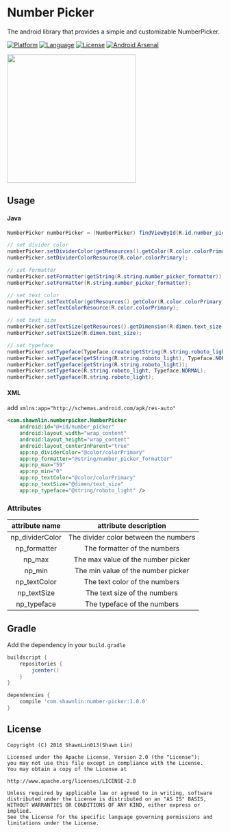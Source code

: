 # Number Picker

The android library that provides a simple and customizable NumberPicker.

[![Platform](http://img.shields.io/badge/platform-android-brightgreen.svg?style=flat)](http://developer.android.com/index.html) [![Language](http://img.shields.io/badge/language-java-orange.svg?style=flat)](http://www.oracle.com/technetwork/java/javase/downloads/index.html) [![License](http://img.shields.io/badge/license-apache2.0-lightgrey.svg?style=flat)](http://www.apache.org/licenses/LICENSE-2.0) [![Android Arsenal](https://img.shields.io/badge/Android%20Arsenal-NumberPicker-green.svg?style=true)](https://android-arsenal.com/details/1/3718)

<img src="https://github.com/ShawnLin013/NumberPicker/blob/master/screenshot/NumberPicker-Screenshot.png" width="300">

## Usage

#### Java

```java
NumberPicker numberPicker = (NumberPicker) findViewById(R.id.number_picker);

// set divider color
numberPicker.setDividerColor(getResources().getColor(R.color.colorPrimary));
numberPicker.setDividerColorResource(R.color.colorPrimary);

// set formatter
numberPicker.setFormatter(getString(R.string.number_picker_formatter));
numberPicker.setFormatter(R.string.number_picker_formatter);

// set text color
numberPicker.setTextColor(getResources().getColor(R.color.colorPrimary));
numberPicker.setTextColorResource(R.color.colorPrimary);

// set text size
numberPicker.setTextSize(getResources().getDimension(R.dimen.text_size));
numberPicker.setTextSize(R.dimen.text_size);

// set typeface
numberPicker.setTypeface(Typeface.create(getString(R.string.roboto_light), Typeface.NORMAL));
numberPicker.setTypeface(getString(R.string.roboto_light), Typeface.NORMAL);
numberPicker.setTypeface(getString(R.string.roboto_light));
numberPicker.setTypeface(R.string.roboto_light, Typeface.NORMAL);
numberPicker.setTypeface(R.string.roboto_light);
```

#### XML

add `xmlns:app="http://schemas.android.com/apk/res-auto"`

```xml
<com.shawnlin.numberpicker.NumberPicker
    android:id="@+id/number_picker"
    android:layout_width="wrap_content"
    android:layout_height="wrap_content"
    android:layout_centerInParent="true"
    app:np_dividerColor="@color/colorPrimary"
    app:np_formatter="@string/number_picker_formatter"
    app:np_max="59"
    app:np_min="0"
    app:np_textColor="@color/colorPrimary"
    app:np_textSize="@dimen/text_size"
    app:np_typeface="@string/roboto_light" />
```

### Attributes

|attribute name|attribute description|
|:-:|:-:|
|np_dividerColor|The divider color between the numbers |
|np_formatter|The formatter of the numbers|
|np_max|The max value of the number picker|
|np_min|The min value of the number picker|
|np_textColor|The text color of the numbers|
|np_textSize|The text size of the numbers|
|np_typeface|The typeface of the numbers|

## Gradle

Add the dependency in your `build.gradle`

```groovy
buildscript {
    repositories {
        jcenter()
    }
}

dependencies {
    compile 'com.shawnlin:number-picker:1.0.0'
}
```

## License

```
Copyright (C) 2016 ShawnLin013(Shawn Lin)

Licensed under the Apache License, Version 2.0 (the "License");
you may not use this file except in compliance with the License.
You may obtain a copy of the License at

http://www.apache.org/licenses/LICENSE-2.0

Unless required by applicable law or agreed to in writing, software
distributed under the License is distributed on an "AS IS" BASIS,
WITHOUT WARRANTIES OR CONDITIONS OF ANY KIND, either express or implied.
See the License for the specific language governing permissions and
limitations under the License.
```
